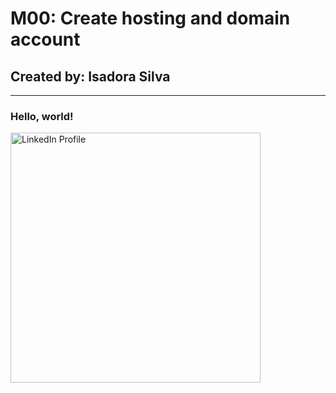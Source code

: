 <!DOCTYPE html>
<html lang="en">
<head>
  <meta charset="utf-8">
  <meta name="viewport" content="width=device-width">
  <title>ISA'S PORTIFOLIO</title>
</head>
<body>
<h1>M00: Create hosting and domain account</h1>
        <h2>Created by: Isadora Silva</h2>
        <hr>
		<h3>Hello, world!</h3>
		<a href="https://www.linkedin.com/in/-isadora-silva/" target="_blank"><img src="https://media-exp1.licdn.com/dms/image/C4E03AQFYdLwDTfegPw/profile-displayphoto-shrink_800_800/0/1604986487781?e=1669852800&v=beta&t=ws3PzPOg-Gq_feRowCKfgt4DLUJlxO_WtgyxOyqt6SA" 
        width="400" height="400" alt="LinkedIn Profile" title="More about me"></a>
</body>
</html>
